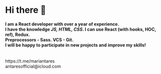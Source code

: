 <h1>Hi there 👋</h1>

<h4>I am a React developer with over a year of experience. 
<br/>
 I have the knowledge <i>JS, HTML, CSS</i>. I can use React (with hooks, HOC, ref), Redux.
<br/>
Preprocessors - Sass. VCS - Git.
<br/> 
I will be happy to participate in new projects and improve my skills!
</h4>
 
 <br />
 https://t.me/mariantares
 <br />
 antaresofficial@icloud.com

